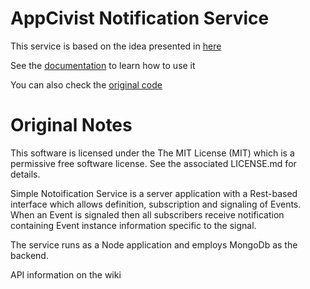 # AppCivist Notification Service
This service is based on the idea presented in [here](https://www.ibm.com/developerworks/library/wa-notify-app/) 

See the [documentation](documentation.md) to learn how to use it

You can also check the [original code](https://hub.jazz.net/project/kjwillia/notification-service/overview?utm_source=dw&utm_medium=article&utm_content=wa-notify-app&utm_campaign=bluemix)

Original Notes
====================
This software is licensed under the The MIT License (MIT) which is a permissive free software license.  See the associated LICENSE.md for details.

Simple Notoification Service is a server application with a Rest-based interface which allows definition, subscription 
and signaling of Events. When an Event is signaled then all subscribers receive notification containing Event instance 
information specific to the signal.

The service runs as a Node application and employs MongoDb as the backend.

API information on the wiki

